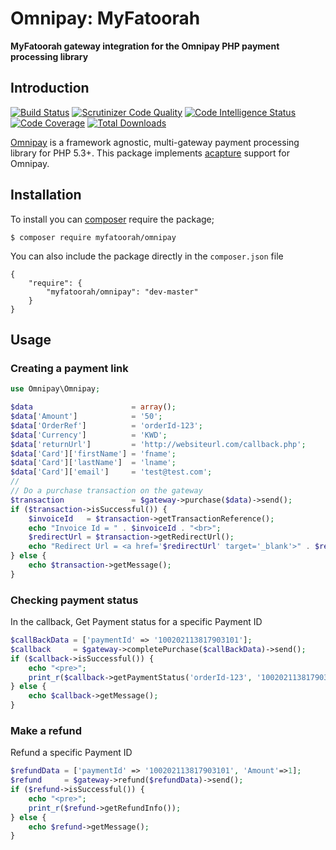 # Omnipay: MyFatoorah

**MyFatoorah gateway integration for the Omnipay PHP payment processing library**

## Introduction

[![Build Status](https://scrutinizer-ci.com/g/my-fatoorah/omnipay-myfatoorah/badges/build.png?b=master)](https://scrutinizer-ci.com/g/my-fatoorah/omnipay-myfatoorah/build-status/master)
[![Scrutinizer Code Quality](https://scrutinizer-ci.com/g/my-fatoorah/omnipay-myfatoorah/badges/quality-score.png?b=master)](https://scrutinizer-ci.com/g/my-fatoorah/omnipay-myfatoorah/?branch=master)
[![Code Intelligence Status](https://scrutinizer-ci.com/g/my-fatoorah/omnipay-myfatoorah/badges/code-intelligence.svg?b=master)](https://scrutinizer-ci.com/code-intelligence)
[![Code Coverage](https://scrutinizer-ci.com/g/my-fatoorah/omnipay-myfatoorah/badges/coverage.png?b=master)](https://scrutinizer-ci.com/g/my-fatoorah/omnipay-myfatoorah/?branch=master)
[![Total Downloads](http://poser.pugx.org/myfatoorah/omnipay/downloads)](https://packagist.org/packages/myfatoorah/omnipay)

[Omnipay](https://github.com/thephpleague/omnipay) is a framework agnostic, multi-gateway payment
processing library for PHP 5.3+. This package implements [acapture](https://www.acapture.com/) support for Omnipay.


## Installation

To install you can [composer](http://getcomposer.org/) require the package;

```
$ composer require myfatoorah/omnipay
```

You can also include the package directly in the `composer.json` file
```
{
    "require": {
        "myfatoorah/omnipay": "dev-master"
    }
}
```
## Usage

### Creating a payment link

```php
use Omnipay\Omnipay;

$data                      = array();
$data['Amount']            = '50';
$data['OrderRef']          = 'orderId-123'; 
$data['Currency']          = 'KWD';
$data['returnUrl']         = 'http://websiteurl.com/callback.php';
$data['Card']['firstName'] = 'fname';
$data['Card']['lastName']  = 'lname';
$data['Card']['email']     = 'test@test.com';
//
// Do a purchase transaction on the gateway
$transaction               = $gateway->purchase($data)->send();
if ($transaction->isSuccessful()) {
    $invoiceId   = $transaction->getTransactionReference();
    echo "Invoice Id = " . $invoiceId . "<br>";
    $redirectUrl = $transaction->getRedirectUrl();
    echo "Redirect Url = <a href='$redirectUrl' target='_blank'>" . $redirectUrl . "</a><br>";
} else {
    echo $transaction->getMessage();
}
```
### Checking payment status

In the callback, Get Payment status for a specific Payment ID

```php
$callBackData = ['paymentId' => '100202113817903101'];
$callback     = $gateway->completePurchase($callBackData)->send();
if ($callback->isSuccessful()) {
    echo "<pre>";
    print_r($callback->getPaymentStatus('orderId-123', '100202113817903101'));
} else {
    echo $callback->getMessage();
}
```
### Make a refund

Refund a specific Payment ID

```php
$refundData = ['paymentId' => '100202113817903101', 'Amount'=>1];
$refund     = $gateway->refund($refundData)->send();
if ($refund->isSuccessful()) {
    echo "<pre>";
    print_r($refund->getRefundInfo());
} else {
    echo $refund->getMessage();
}

```
